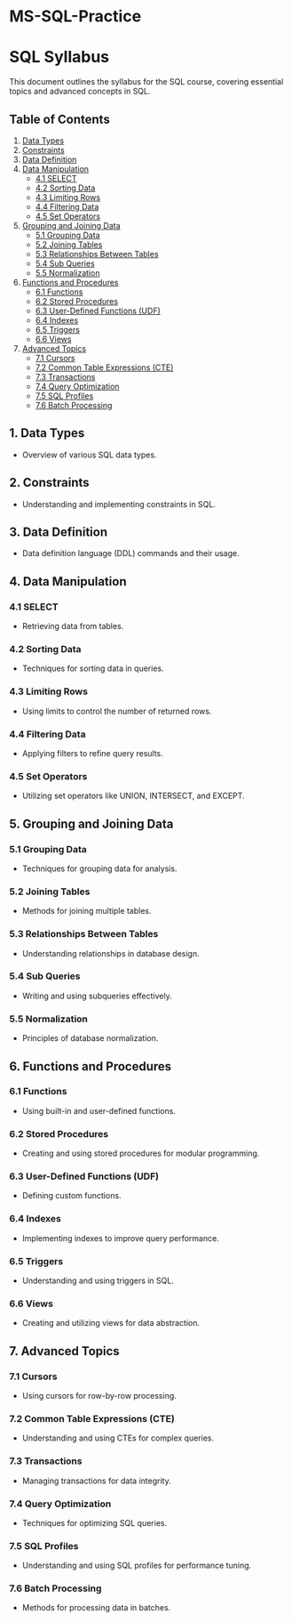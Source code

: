 # MS-SQL-Practice

# SQL Syllabus

This document outlines the syllabus for the SQL course, covering essential topics and advanced concepts in SQL.

## Table of Contents

1. [Data Types](#data-types)
2. [Constraints](#constraints)
3. [Data Definition](#data-definition)
4. [Data Manipulation](#data-manipulation)
    - [4.1 SELECT](#select)
    - [4.2 Sorting Data](#sorting-data)
    - [4.3 Limiting Rows](#limiting-rows)
    - [4.4 Filtering Data](#filtering-data)
    - [4.5 Set Operators](#set-operators)
5. [Grouping and Joining Data](#grouping-and-joining-data)
    - [5.1 Grouping Data](#grouping-data)
    - [5.2 Joining Tables](#joining-tables)
    - [5.3 Relationships Between Tables](#relationships-between-tables)
    - [5.4 Sub Queries](#sub-queries)
    - [5.5 Normalization](#normalization)
6. [Functions and Procedures](#functions-and-procedures)
    - [6.1 Functions](#functions)
    - [6.2 Stored Procedures](#stored-procedures)
    - [6.3 User-Defined Functions (UDF)](#user-defined-functions-udf)
    - [6.4 Indexes](#indexes)
    - [6.5 Triggers](#triggers)
    - [6.6 Views](#views)
7. [Advanced Topics](#advanced-topics)
    - [7.1 Cursors](#cursors)
    - [7.2 Common Table Expressions (CTE)](#common-table-expressions-cte)
    - [7.3 Transactions](#transactions)
    - [7.4 Query Optimization](#query-optimization)
    - [7.5 SQL Profiles](#sql-profiles)
    - [7.6 Batch Processing](#batch-processing)

## 1. Data Types
- Overview of various SQL data types.

## 2. Constraints
- Understanding and implementing constraints in SQL.

## 3. Data Definition
- Data definition language (DDL) commands and their usage.

## 4. Data Manipulation
### 4.1 SELECT
- Retrieving data from tables.

### 4.2 Sorting Data
- Techniques for sorting data in queries.

### 4.3 Limiting Rows
- Using limits to control the number of returned rows.

### 4.4 Filtering Data
- Applying filters to refine query results.

### 4.5 Set Operators
- Utilizing set operators like UNION, INTERSECT, and EXCEPT.

## 5. Grouping and Joining Data
### 5.1 Grouping Data
- Techniques for grouping data for analysis.

### 5.2 Joining Tables
- Methods for joining multiple tables.

### 5.3 Relationships Between Tables
- Understanding relationships in database design.

### 5.4 Sub Queries
- Writing and using subqueries effectively.

### 5.5 Normalization
- Principles of database normalization.

## 6. Functions and Procedures
### 6.1 Functions
- Using built-in and user-defined functions.

### 6.2 Stored Procedures
- Creating and using stored procedures for modular programming.

### 6.3 User-Defined Functions (UDF)
- Defining custom functions.

### 6.4 Indexes
- Implementing indexes to improve query performance.

### 6.5 Triggers
- Understanding and using triggers in SQL.

### 6.6 Views
- Creating and utilizing views for data abstraction.

## 7. Advanced Topics
### 7.1 Cursors
- Using cursors for row-by-row processing.

### 7.2 Common Table Expressions (CTE)
- Understanding and using CTEs for complex queries.

### 7.3 Transactions
- Managing transactions for data integrity.

### 7.4 Query Optimization
- Techniques for optimizing SQL queries.

### 7.5 SQL Profiles
- Understanding and using SQL profiles for performance tuning.

### 7.6 Batch Processing
- Methods for processing data in batches.




 

